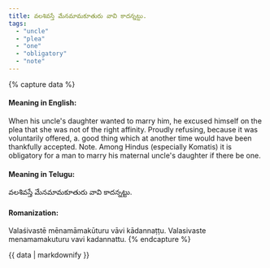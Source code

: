 ```yaml
---
title: వలశివస్తే మేనమామకూతురు వావి కాదన్నట్టు.
tags:
  - "uncle"
  - "plea"
  - "one"
  - "obligatory"
  - "note"
---
```


{% capture data %}
#### Meaning in English:
When his uncle's daughter wanted to marry him, he excused himself on the plea that she was not of the right affinity.
Proudly refusing, because it was voluntarily offered, a. good thing which at another time would have been thankfully accepted.
Note. Among Hindus (especially Komatis) it is obligatory for a man to marry his maternal uncle's daughter if there be one.

#### Meaning in Telugu:
వలశివస్తే మేనమామకూతురు వావి కాదన్నట్టు.

#### Romanization:
Valaśivastē mēnamāmakūturu vāvi kādannaṭṭu.
Valasivaste menamamakuturu vavi kadannattu.
{% endcapture %}

{{ data | markdownify }}

